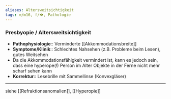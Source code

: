 ```yaml
---
aliases: Altersweitsichtigkeit
tags: m/m16, f/👁️, Pathologie
---
```

### Presbyopie / Altersweitsichtigkeit
- **Pathophysiologie**:: Verminderte [[Akkommodationsbreite]] 
- **Symptome/Klinik**:: Schlechtes Nahsehen (z.B. Probleme beim Lesen), gutes Weitsehen 
- Da die Akkommodationsfähigkeit vermindert ist, kann es jedoch sein, dass eine hyperope(!) Person im Alter Objekte in der Ferne nicht mehr scharf sehen kann
- **Korrektur**:: Lesebrille mit Sammellinse (Konvexgläser)
---
siehe [[Refraktionsanomalien]], [[Hyperopie]]